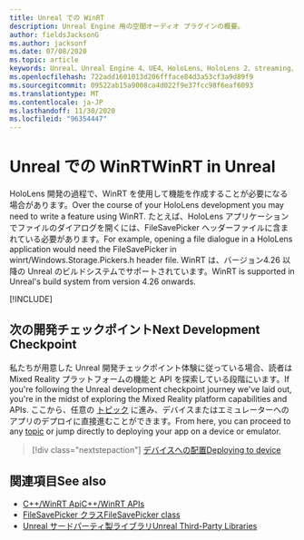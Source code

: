 ```yaml
---
title: Unreal での WinRT
description: Unreal Engine 用の空間オーディオ プラグインの概要。
author: fieldsJacksonG
ms.author: jacksonf
ms.date: 07/08/2020
ms.topic: article
keywords: Unreal、Unreal Engine 4、UE4、HoloLens、HoloLens 2、streaming、リモート処理、mixed reality、開発、作業の開始、機能、新しいプロジェクト、エミュレーター、ドキュメント、ガイド、機能、ホログラム、ゲーム開発、mixed reality ヘッドセット、windows mixed reality ヘッドセット、virtual reality ヘッドセット、WinRT、DLL
ms.openlocfilehash: 722add1601013d206ffface84d3a53cf3a9d89f9
ms.sourcegitcommit: 09522ab15a9008ca4d022f9e37fcc98f6eaf6093
ms.translationtype: MT
ms.contentlocale: ja-JP
ms.lasthandoff: 11/30/2020
ms.locfileid: "96354447"
---
```

# <a name="winrt-in-unreal"></a><span data-ttu-id="3fe1a-104">Unreal での WinRT</span><span class="sxs-lookup"><span data-stu-id="3fe1a-104">WinRT in Unreal</span></span>

<span data-ttu-id="3fe1a-105">HoloLens 開発の過程で、WinRT を使用して機能を作成することが必要になる場合があります。</span><span class="sxs-lookup"><span data-stu-id="3fe1a-105">Over the course of your HoloLens development you may need to write a feature using WinRT.</span></span> <span data-ttu-id="3fe1a-106">たとえば、HoloLens アプリケーションでファイルのダイアログを開くには、FileSavePicker ヘッダーファイルに含まれている必要があります。</span><span class="sxs-lookup"><span data-stu-id="3fe1a-106">For example, opening a file dialogue in a HoloLens application would need the FileSavePicker in winrt/Windows.Storage.Pickers.h header file.</span></span> <span data-ttu-id="3fe1a-107">WinRT は、バージョン4.26 以降の Unreal のビルドシステムでサポートされています。</span><span class="sxs-lookup"><span data-stu-id="3fe1a-107">WinRT is supported in Unreal's build system from version 4.26 onwards.</span></span>

[!INCLUDE[](includes/tabs-winRT.md)]

## <a name="next-development-checkpoint"></a><span data-ttu-id="3fe1a-108">次の開発チェックポイント</span><span class="sxs-lookup"><span data-stu-id="3fe1a-108">Next Development Checkpoint</span></span>

<span data-ttu-id="3fe1a-109">私たちが用意した Unreal 開発チェックポイント体験に従っている場合、読者は Mixed Reality プラットフォームの機能と API を探索している段階にいます。</span><span class="sxs-lookup"><span data-stu-id="3fe1a-109">If you're following the Unreal development checkpoint journey we've laid out, you're in the midst of exploring the Mixed Reality platform capabilities and APIs.</span></span> <span data-ttu-id="3fe1a-110">ここから、任意の [トピック](unreal-development-overview.md#3-platform-capabilities-and-apis) に進み、デバイスまたはエミュレーターへのアプリのデプロイに直接進むことができます。</span><span class="sxs-lookup"><span data-stu-id="3fe1a-110">From here, you can proceed to any [topic](unreal-development-overview.md#3-platform-capabilities-and-apis) or jump directly to deploying your app on a device or emulator.</span></span>

> [!div class="nextstepaction"]
> [<span data-ttu-id="3fe1a-111">デバイスへの配置</span><span class="sxs-lookup"><span data-stu-id="3fe1a-111">Deploying to device</span></span>](unreal-deploying.md)

## <a name="see-also"></a><span data-ttu-id="3fe1a-112">関連項目</span><span class="sxs-lookup"><span data-stu-id="3fe1a-112">See also</span></span>
* [<span data-ttu-id="3fe1a-113">C++/WinRT Api</span><span class="sxs-lookup"><span data-stu-id="3fe1a-113">C++/WinRT APIs</span></span>](https://docs.microsoft.com/windows/uwp/cpp-and-winrt-apis/)
* [<span data-ttu-id="3fe1a-114">FileSavePicker クラス</span><span class="sxs-lookup"><span data-stu-id="3fe1a-114">FileSavePicker class</span></span>](https://docs.microsoft.com/uwp/api/Windows.Storage.Pickers.FileSavePicker) 
* [<span data-ttu-id="3fe1a-115">Unreal サードパーティ製ライブラリ</span><span class="sxs-lookup"><span data-stu-id="3fe1a-115">Unreal Third-Party Libraries</span></span>](https://docs.unrealengine.com/Programming/BuildTools/UnrealBuildTool/ThirdPartyLibraries/index.html) 
